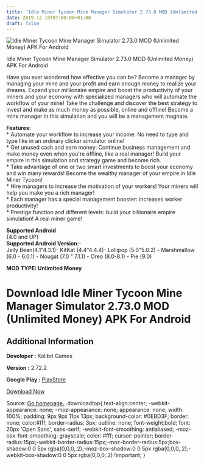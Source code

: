 ```yaml
---
title: 'Idle Miner Tycoon Mine Manager Simulator 2.73.0 MOD (Unlimited Money) APK For Android'
date: 2019-12-19T07:00:00+01:00
draft: false
---
```


![Idle Miner Tycoon Mine Manager Simulator 2.73.0 MOD (Unlimited Money) APK For Android](https://i0.wp.com/apkhome.net/wp-content/uploads/2019/11/Idle-Miner-Tycoon-Mine-Manager-Simulator-1.png "Idle Miner Tycoon Mine Manager Simulator 2.73.0 MOD (Unlimited Money) APK For Android")

  

Idle Miner Tycoon Mine Manager Simulator 2.73.0 MOD (Unlimited Money) APK For Android

Have you ever wondered how effective you can be? Become a manager by managing your mine and your profit and earn enough money to realize your dreams. Expand your millionaire empire and boost the productivity of your miners and your economy with specialized managers who will automate the workflow of your mine! Take the challenge and discover the best strategy to invest and make as much money as possible, online and offline! Become a mine manager in this simulation and you will be a management magnate.

**Features:**  
\* Automate your workflow to increase your income: No need to type and type like in an ordinary clicker simulator online!  
\* Get unused cash and earn money: Continue business management and make money even when you're offline, like a real manager! Build your empire in this simulation and strategy game and become rich.  
\* Take advantage of one or two smart investments to boost your economy and win many rewards! Become the wealthy manager of your empire in Idle Miner Tycoon!  
\* Hire managers to increase the motivation of your workers! Your miners will help you make you a rich manager!  
\* Each manager has a special management booster: increases worker productivity!  
\* Prestige function and different levels: build your billionaire empire simulation! A real miner game!

**Supported Android**  
{4.0 and UP}  
**Supported Android Version**:-  
Jelly Bean(4.1"4.3.1)- KitKat (4.4"4.4.4)- Lollipop (5.0"5.0.2) - Marshmallow (6.0 - 6.0.1) - Nougat (7.0 " 7.1.1) - Oreo (8.0-8.1) - Pie (9.0)

**MOD TYPE: Unlimited Money**

Download Idle Miner Tycoon Mine Manager Simulator 2.73.0 MOD (Unlimited Money) APK For Android
==============================================================================================

Additional Information
----------------------

**Developer :** Kolibri Games

**Version :** 2.72.2

**Google Play :** [PlayStore](https://play.google.com/store/apps/details?id=com.fluffyfairygames.idleminertycoon)

  

[Download Now](https://store4app.co/post/idle-miner-tycoon-mine-manager-simulator-2-73-0-mod-unlimited-money-apk-for-android_1574433856)

  
Source: [Go homepage.](https://store4app.co/post/idle-miner-tycoon-mine-manager-simulator-2-73-0-mod-unlimited-money-apk-for-android_1574433856) .downloadtop{ text-align:center; -webkit-appearance: none; -moz-appearance: none; appearance: none; width: 100%; padding: 9px 9px 11px 13px; background-color: #0EBD3F; border: none; color:#fff; border-radius: 3px; outline: none; font-weight;bold; font: 20px 'Open Sans', sans-serif; -webkit-font-smoothing: antialiased; -moz-osx-font-smoothing: grayscale; color: #fff; cursor: pointer; border-radius:15px;-webkit-border-radius:15px;-moz-border-radius:5px;box-shadow:0 0 5px rgba(0,0,0,.2);-moz-box-shadow:0 0 5px rgba(0,0,0,.2);-webkit-box-shadow:0 0 5px rgba(0,0,0,.2) !important; }